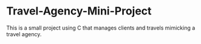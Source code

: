 # Travel-Agency-Mini-Project
  This is a small project using C that manages clients and travels mimicking a travel agency. 

